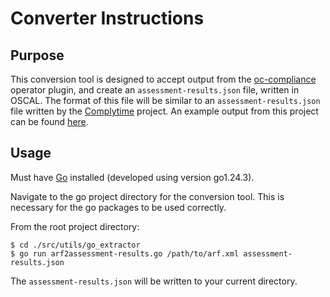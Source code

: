 # Converter Instructions

## Purpose
This conversion tool is designed to accept output from the [oc-compliance](https://github.com/openshift/oc-compliance) operator plugin, and create an ``assessment-results.json`` file, written in OSCAL. The format of this file will be similar to an ``assessment-results.json`` file written by the [Complytime](https://github.com/complytime) project. An example output from this project can be found [here](https://github.com/nathanstrahs/zero-trust-visualization/blob/main/docs/exampleUploads/EXAMPLE_UPLOAD.json).

## Usage
Must have [Go](https://go.dev/doc/install) installed (developed using version go1.24.3).

Navigate to the go project directory for the conversion tool. This is necessary for the go packages to be used correctly.

From the root project directory:
```
$ cd ./src/utils/go_extractor
$ go run arf2assessment-results.go /path/to/arf.xml assessment-results.json
```

The ``assessment-results.json`` will be written to your current directory.